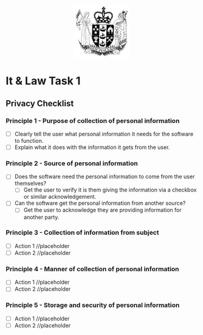 <!-- this is a work in progress and is not yet completed. -->


<p align="center">
  <img src="https://github.com/jwri211/LearninGit/blob/main/leg-crest.jpg"> 
</p>

<!-- Am i even allowed to use this image or is it a breach of copyright? -->

# It & Law Task 1  
## Privacy Checklist

### Principle 1 - Purpose of collection of personal information
- [ ] Clearly tell the user what personal information it needs for the software to function.
- [ ] Explain what it does with the information it gets from the user.

### Principle 2 - Source of personal information
- [ ] Does the software need the personal information to come from the user themselves?
  - [ ] Get the user to verify it is them giving the information via a checkbox or similar acknowledgement.
- [ ] Can the software get the personal information from another source?
  - [ ] Get the user to acknowledge they are providing information for another party. 

### Principle 3 - Collection of information from subject
- [ ] Action 1 //placeholder  
- [ ] Action 2 //placeholder

### Principle 4 - Manner of collection of personal information
- [ ] Action 1 //placeholder  
- [ ] Action 2 //placeholder

### Principle 5 - Storage and security of personal information
- [ ] Action 1 //placeholder  
- [ ] Action 2 //placeholder
